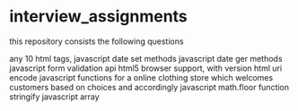 # interview_assignments
this repository consists the following questions

any 10 html tags, 
javascript date set methods
javascript date ger methods
javascript form validation api
html5 browser support, with version
html uri encode 
javascript functions for a online clothing store which welcomes customers based on choices and accordingly
javascript math.floor function
stringify javascript array
